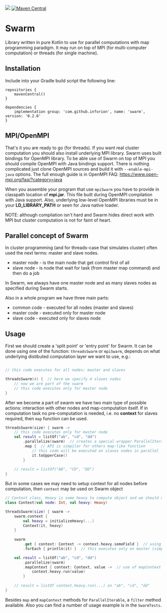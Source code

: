 [![](https://jitpack.io/v/inforion/swarm.svg)](https://jitpack.io/#inforion/swarm)
[![Maven Central](https://maven-badges.herokuapp.com/maven-central/com.github.inforion/swarm/badge.svg)](https://mvnrepository.com/artifact/com.github.inforion/swarm)

# Swarm

Library written in pure Kotlin to use for parallel computations with map programming paradigm. It may run on top of MPI (for multi-computer computation) or threads (for single machine).

## Installation

Include into your Gradle build script the following line:

```Gradle
repositories {
    mavenCentral()
}

dependencies {
    implementation group: 'com.github.inforion', name: 'swarm', version: '0.2.0'
}
```

## MPI/OpenMPI

That's it you are ready to go (for threads). If you want real cluster computation you should also install underlying MPI library. Swarm uses built bindings for OpenMPI library. To be able use of Swarm on top of MPI you should compile OpenMPI with Java bindings support. There is nothing complicated just clone OpenMPI sources and build it with `--enable-mpi-java` options. The full enough guide is in OpenMPI FAQ: https://www.open-mpi.org/faq/?category=java

When you assemble your program that use `mpiSwarm` you have to provide in classpath location of **mpi.jar**. This file built during OpenMPI compilation with Java support. Also, underlying low-level OpenMPI libraries must be in your **LD_LIBRARY_PATH** or seen for Java native loader.

NOTE: although compilation isn't hard and Swarm hides direct work with MPI but cluster computation is not for faint of heart.

## Parallel concept of Swarm

In cluster programming (and for threads-case that simulates cluster) often used the next terms: master and slave nodes.
- master node - is the main node that get control first of all
- slave node - is node that wait for task (from master map command) and then do a job

In Swarm, we always have one master node and as many slaves nodes as specified during Swarm starts.

Also in a whole program we have three main parts:
- common code - executed for all nodes (master and slaves)
- master code - executed only for master node
- slave code - executed only for slaves node

## Usage

First we should create a 'split point' or 'entry point' for Swarm. It can be done using one of the function: `threadsSwarm` or `mpiSwarm`, depends on what underlying distibuted computation layer we want to use, e.g.:

```Kotlin

// this code executes for all nodes: master and slaves

threadsSwarm(4) {  // here we specify 4 slaves nodes
    // now we are part of the swarm
    // this code executes only for master node
}
```

After we become a part of swarm we have two main type of possible actions: interaction with other nodes and map-computation itself.
If in computation task no pre-computation is needed, i.e. no **context** for slaves required, then `map` function can be used.

```Kotlin
threadsSwarm(size) { swarm ->
    // this code executes only for master node
    val result = listOf("ab", "cd", "dd")
        .parallelize(swarm)  // creates a special wrapper ParallelIterable for collection for parallization
        .map {  // API is simpilar for others map-like function
            // this code will be executed on slaves nodes in parallel
            it.toUpperCase()
        }
    
    // result = listOf("AB", "CD", "DD")
}
```

But in some cases we may need to setup context for all nodes before computation, then `context` may be used on Swarm object

```Kotlin
// Context class, Heavy is some heavy to compute object and we should do it once before map
class Context(val node: Int, val heavy: Heavy)

threadsSwarm(size) { swarm ->
    swarm.context { 
        val heavy = initializeHeavy(...)
        Context(it, heavy)
    }
    
    swarm
        .get { context: Context -> context.heavy.someField }  // using get we could collect information from all slaves
        .forEach { println(it) }  // this executes only on master (simple forEach)

    val result = listOf("ab", "cd", "dd")
        .parallelize(swarm)
        .mapContext { context: Context, value ->  // use of mapContext to also get a previously set context among with value
            context.heavy.run(value)
        }
    
    // result = listOf context.heavy.run(...) on "ab", "cd", "dd"
}
```

Besides `map` and `mapContext` methods for `ParallelIterable`, a `filter` method available.
Also you can find a number of usage example is in the `SwarmTests`. 
